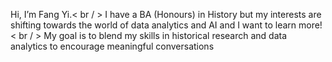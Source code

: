 Hi, I’m Fang Yi.< br / >
I have a BA (Honours) in History but my interests are shifting towards the world of data analytics and AI and I want to learn more!< br / >
My goal is to blend my skills in historical research and data analytics to encourage meaningful conversations
<!---
chanfangyi/chanfangyi is a ✨ special ✨ repository because its `README.md` (this file) appears on your GitHub profile.
You can click the Preview link to take a look at your changes.
--->
